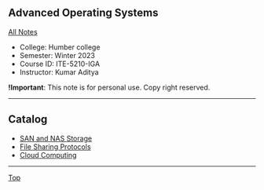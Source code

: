 ## Advanced Operating Systems

[All Notes](../../index.md)

- College: Humber college
- Semester: Winter 2023
- Course ID: ITE-5210-IGA
- Instructor: Kumar Aditya

**!Important**: This note is for personal use. Copy right reserved.

---

## Catalog

- [SAN and NAS Storage](./storage.md)
- [File Sharing Protocols](./file_sharing_protocol.md)
- [Cloud Computing](./cloud_computing.md)

---

[Top](#advanced-operating-systems)
